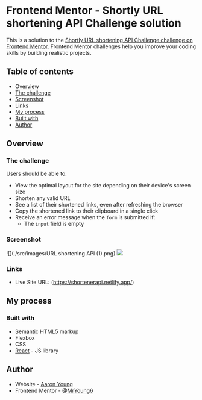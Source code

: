 # Frontend Mentor - Shortly URL shortening API Challenge solution

This is a solution to the [Shortly URL shortening API Challenge challenge on Frontend Mentor](https://www.frontendmentor.io/challenges/url-shortening-api-landing-page-2ce3ob-G). Frontend Mentor challenges help you improve your coding skills by building realistic projects. 

## Table of contents

  - [Overview](#overview)
  - [The challenge](#the-challenge)
  - [Screenshot](#screenshot)
  - [Links](#links)
  - [My process](#my-process)
  - [Built with](#built-with)
  - [Author](#author)

## Overview

### The challenge

Users should be able to:

- View the optimal layout for the site depending on their device's screen size
- Shorten any valid URL
- See a list of their shortened links, even after refreshing the browser
- Copy the shortened link to their clipboard in a single click
- Receive an error message when the `form` is submitted if:
  - The `input` field is empty

### Screenshot

![](./src/images/URL shortening API (1).png)
<img src="URL shortening API (1).png"/>

### Links

- Live Site URL: (https://shortenerapi.netlify.app/)

## My process

### Built with

- Semantic HTML5 markup
- Flexbox
- CSS
- [React](https://reactjs.org/) - JS library


## Author

- Website - [Aaron Young](https://shortenerapi.netlify.app/)
- Frontend Mentor - [@MrYoung6](https://www.frontendmentor.io/profile/MrYoung6)



